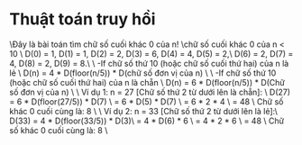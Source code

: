 # Thuật toán truy hồi
\\Đây là bài toán tìm chữ số cuối khác 0 của n! 
\\chữ số cuối khác 0 của n < 10 
\\
D(0) = 1, D(1) = 1, D(2) = 2, D(3) = 6, D(4) = 4, D(5) = 2,\\ 
D(6) = 2, D(7) = 4, D(8) = 2, D(9) = 8.\\
\\
-If chữ số thứ 10 (hoặc chữ số cuối thứ hai) của n là lẻ \\
    D(n) = 4 * D(floor(n/5)) * D(chữ số đơn vị của n) \\
\\
-If chữ số thứ 10 (hoặc chữ số cuối thứ hai) của n là chẵn \\
    D(n) = 6 * D(floor(n/5)) * D(Chữ số đơn vị của n) \\
\\
Ví dụ 1: n = 27 [Chữ số thứ 2 từ dưới lên là chẵn]: \\
D(27) = 6 * D(floor(27/5)) * D(7) \\
      = 6 * D(5) * D(7) \\
      = 6 * 2 * 4 \\
      = 48 \\
Chữ số khác 0 cuối cùng là: 8 \\
\\
Ví dụ 2: n = 33 [Chữ số thứ 2 từ dưới lên là lẻ]:\\
D(33) = 4 * D(floor(33/5)) * D(3)\\
      = 4 * D(6) * 6 \\
      = 4 * 2 * 6 \\
      = 48 \\
Chữ số khác 0 cuối cùng là: 8 \\

